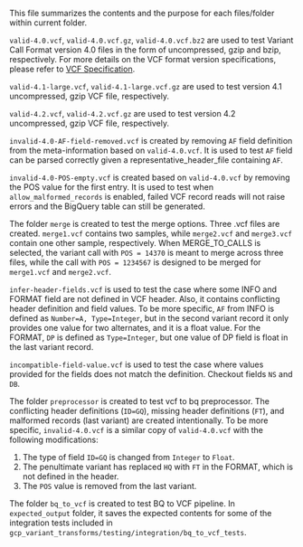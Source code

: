 This file summarizes the contents and the purpose for each files/folder within
current folder.

`valid-4.0.vcf`, `valid-4.0.vcf.gz`, `valid-4.0.vcf.bz2` are used to test
Variant Call Format version 4.0 files in the form of uncompressed, gzip and
bzip, respectively. For more details on the VCF format version specifications,
please refer to [VCF Specification](https://samtools.github.io/hts-specs/).

`valid-4.1-large.vcf`, `valid-4.1-large.vcf.gz` are used to test version 4.1
uncompressed, gzip VCF file, respectively.

`valid-4.2.vcf`, `valid-4.2.vcf.gz` are used to test version 4.2 uncompressed,
gzip VCF file, respectively.

`invalid-4.0-AF-field-removed.vcf` is created by removing `AF` field definition
from the meta-information based on `valid-4.0.vcf`. It is used to test `AF`
field can be parsed correctly given a representative_header_file containing
`AF`.

`invalid-4.0-POS-empty.vcf` is created based on `valid-4.0.vcf` by removing the
POS value for the first entry. It is used to test when `allow_malformed_records`
is enabled, failed VCF record reads will not raise errors and the BigQuery table
can still be generated.

The folder `merge` is created to test the merge options. Three .vcf files are
created. `merge1.vcf` contains two samples, while `merge2.vcf` and `merge3.vcf`
contain one other sample, respectively. When MERGE_TO_CALLS is selected, the
variant call with `POS = 14370` is meant to merge across three files, while the
call with `POS = 1234567` is designed to be merged for `merge1.vcf` and
`merge2.vcf`.

`infer-header-fields.vcf` is used to test the case where some INFO and FORMAT
field are not defined in VCF header. Also, it contains conflicting header
definition and field values. To be more specific, `AF` from INFO is defined as
`Number=A, Type=Integer`, but in the second variant record it only provides one
value for two alternates, and it is a float value. For the FORMAT, `DP` is
defined as `Type=Integer`, but one value of DP field is float in the last
variant record.

`incompatible-field-value.vcf` is used to test the case where values provided
for the fields does not match the definition. Checkout fields `NS` and `DB`.

The folder `preprocessor` is created to test vcf to bq preprocessor. The
conflicting header definitions (`ID=GQ`), missing header definitions (`FT`), and
malformed records (last variant) are created intentionally. To be more specific,
`invalid-4.0.vcf` is a similar copy of `valid-4.0.vcf` with the following
modifications:
1. The type of field `ID=GQ` is changed from `Integer` to `Float`.
2. The penultimate variant has replaced `HQ` with `FT` in the FORMAT, which is
not defined in the header.
3. The `POS` value is removed from the last variant.

The folder `bq_to_vcf` is created to test BQ to VCF pipeline. In
`expected_output` folder, it saves the expected contents for some of the
integration tests included in
`gcp_variant_transforms/testing/integration/bq_to_vcf_tests`.
